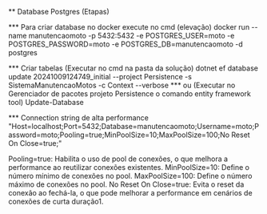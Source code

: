 ﻿
** Database Postgres (Etapas)

*** Para criar database no docker execute no cmd (elevação)
docker run --name manutencaomoto -p 5432:5432 -e POSTGRES_USER=moto -e POSTGRES_PASSWORD=moto -e POSTGRES_DB=manutencaomoto -d postgres

*** Criar tabelas (Executar no cmd na pasta da solução)
dotnet ef database update 20241009124749_initial --project Persistence -s SistemaManutencaoMotos -c Context --verbose
*** ou (Executar no Gerenciador de pacotes projeto Persistence o comando entity framework tool)
Update-Database

*** Connection string de alta performance
"Host=localhost;Port=5432;Database=manutencaomoto;Username=moto;Password=moto;Pooling=true;MinPoolSize=10;MaxPoolSize=100;No Reset On Close=true;"

Pooling=true: Habilita o uso de pool de conexões, o que melhora a performance ao reutilizar conexões existentes.
MinPoolSize=10: Define o número mínimo de conexões no pool.
MaxPoolSize=100: Define o número máximo de conexões no pool.
No Reset On Close=true: Evita o reset da conexão ao fechá-la, o que pode melhorar a performance em cenários de conexões de curta duração1.